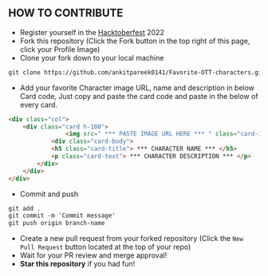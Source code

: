 ## HOW TO CONTRIBUTE
* Register yourself in the [Hacktoberfest](https://hacktoberfest.com/) 2022 
* Fork this repository (Click the Fork button in the top right of this page, click your Profile Image)
* Clone your fork down to your local machine

```markdown
git clone https://github.com/ankitpareek0141/Favorite-OTT-characters.git
``` 
* Add your favorite Character image URL, name and description in below Card code,
Just copy and paste the card code and paste in the below of every card. 
```markdown
<div class="col">
    <div class="card h-100">
                <img src=" *** PASTE IMAGE URL HERE *** " class="card-img-top" style="object-fit: contain; height: 300px; background-color: black;" alt="...">
            <div class="card-body">
            <h5 class="card-title"> *** CHARACTER NAME *** </h5>
            <p class="card-text"> *** CHARACTER DESCRIPTION *** </p>
        </div>
    </div>
</div>
```

* Commit and push

```markdown
git add .
git commit -m 'Commit message'
git push origin branch-name
```

* Create a new pull request from your forked repository (Click the `New Pull Request` button located at the top of your repo)
* Wait for your PR review and merge approval!
* __Star this repository__ if you had fun!